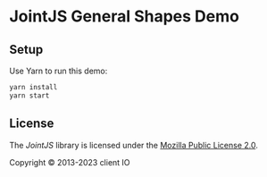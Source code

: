 # JointJS General Shapes Demo

## Setup

Use Yarn to run this demo:
```bash
yarn install
yarn start
```

## License

The *JointJS* library is licensed under the [Mozilla Public License 2.0](https://github.com/clientIO/joint/blob/master/LICENSE).

Copyright © 2013-2023 client IO
